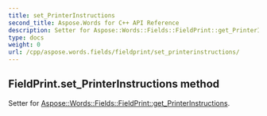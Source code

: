 ```yaml
---
title: set_PrinterInstructions
second_title: Aspose.Words for C++ API Reference
description: Setter for Aspose::Words::Fields::FieldPrint::get_PrinterInstructions. 
type: docs
weight: 0
url: /cpp/aspose.words.fields/fieldprint/set_printerinstructions/
---
```

## FieldPrint.set_PrinterInstructions method


Setter for [Aspose::Words::Fields::FieldPrint::get_PrinterInstructions](./get_printerinstructions/).

